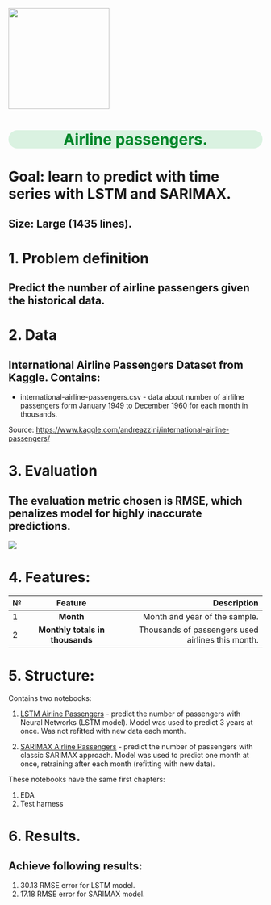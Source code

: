 <p align="left">
   <img src="https://cdn.pixabay.com/photo/2016/04/30/08/35/aircraft-1362586_960_720.jpg"width="200">
</p>

<h1 style="text-align:center; color:#01872A; font-size:30px;background:#daf2e1;border-radius: 20px;">Airline passengers.</h1>

# Goal: learn to predict with time series with LSTM and SARIMAX.
## Size: Large (1435 lines).

# 1. Problem definition

## Predict the number of airline passengers given the historical data.

# 2. Data
## International Airline Passengers Dataset from Kaggle. Contains:

* international-airline-passengers.csv - data about number of airlilne 
  passengers form January 1949 to December 1960 for each month in thousands.

Source: https://www.kaggle.com/andreazzini/international-airline-passengers/

# 3. Evaluation

## The evaluation metric chosen is RMSE, which penalizes model for highly inaccurate predictions.

<img src="https://latex.codecogs.com/gif.latex?%5Chuge%20RMSE%20%3D%20%5Csqrt%7B%5Cfrac%7B1%7D%7Bn%7D%5Csum%5Climits_%7Bi%3D1%7D%5E%7Bn%7D%20%28y_i%20-%20%5Chat%7By%7D_i%29%5E2%7D"/> 

# 4. Features:

| №    | Feature                             | Description|
|------|:----------------------------------:|------------------------------------------------------------------------:|
|1     |**Month**                            |Month and year of the sample.|
|2     |**Monthly totals in thousands**      |Thousands of passengers used airlines this month.|

# 5. Structure:
Contains two notebooks:
1. <A href="https://nbviewer.org/github/sersonSerson/Projects/blob/master/TimeSeries/LstmAirlinePassengers.ipynb">LSTM Airline Passengers</A> - 
   predict the number of passengers with Neural 
   Networks (LSTM model). Model was used to predict 3 years at once.
   Was not refitted with new data each month.
   
2. <A href="https://nbviewer.org/github/sersonSerson/Projects/blob/master/TimeSeries/AirlinePassengers/SarimaxAirlinePassengers.ipynb">SARIMAX Airline Passengers</A> -
    predict the number of passengers with classic SARIMAX approach. Model was
    used to predict one month at once, retraining after each month (refitting with new data).
   
These notebooks have the same first chapters: 
1. EDA
2. Test harness

# 6. Results.
## Achieve following results:
1. 30.13 RMSE error for LSTM model.
2. 17.18 RMSE error for SARIMAX model.